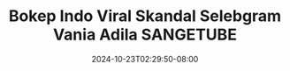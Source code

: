 --- 
title: "Bokep Indo Viral Skandal Selebgram Vania Adila  SANGETUBE"
description: "video   Bokep Indo Viral Skandal Selebgram Vania Adila  SANGETUBE yandex   new"
date: 2024-10-23T02:29:50-08:00
file_code: "ugtcunuetfpd"
draft: false
cover: "ocj93dpxgxhz1h3g.jpg"
tags: ["Bokep", "Indo", "Viral", "Skandal", "Selebgram", "Vania", "Adila", "SANGETUBE", "bokep-indo", "bokep-viral", "bokep-ig"]
length: 397
fld_id: "1483099"
foldername: "Adila vania telegram"
categories: ["Adila vania telegram"]
views: 0
---